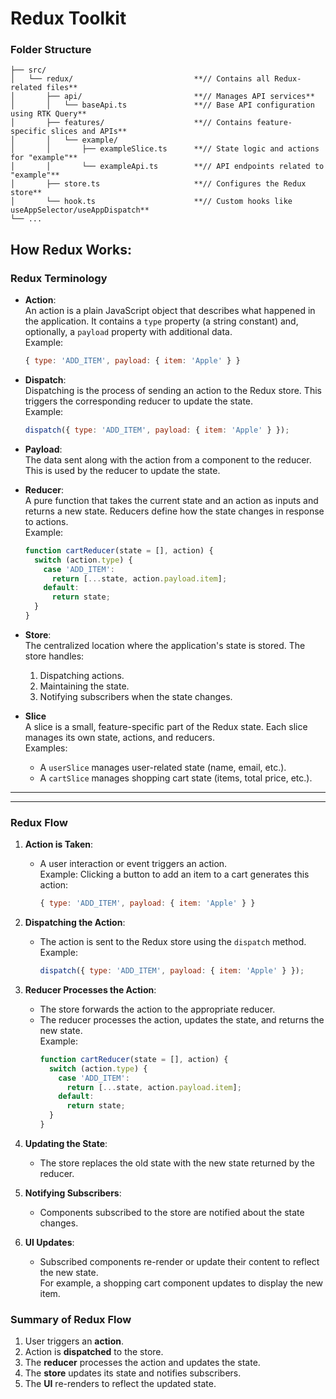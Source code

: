 # Redux Toolkit

### Folder Structure

```plaintext
├── src/
│   └── redux/                           **// Contains all Redux-related files**
│       ├── api/                         **// Manages API services**
│       │   └── baseApi.ts               **// Base API configuration using RTK Query**
│       ├── features/                    **// Contains feature-specific slices and APIs**
│       │   └── example/                 
│       │       ├── exampleSlice.ts      **// State logic and actions for "example"**
│       │       └── exampleApi.ts        **// API endpoints related to "example"**
│       ├── store.ts                     **// Configures the Redux store**
│       └── hook.ts                      **// Custom hooks like useAppSelector/useAppDispatch**
└── ...
```

## How Redux Works:

### Redux Terminology

- **Action**:  
  An action is a plain JavaScript object that describes what happened in the application. It contains a `type` property (a string constant) and, optionally, a `payload` property with additional data.  
  Example:  
  ```javascript
  { type: 'ADD_ITEM', payload: { item: 'Apple' } }
  ```

- **Dispatch**:  
  Dispatching is the process of sending an action to the Redux store. This triggers the corresponding reducer to update the state.  
  Example:  
  ```javascript
  dispatch({ type: 'ADD_ITEM', payload: { item: 'Apple' } });
  ```

- **Payload**:  
  The data sent along with the action from a component to the reducer. This is used by the reducer to update the state.

- **Reducer**:  
  A pure function that takes the current state and an action as inputs and returns a new state. Reducers define how the state changes in response to actions.  
  Example:  
  ```javascript
  function cartReducer(state = [], action) {
    switch (action.type) {
      case 'ADD_ITEM':
        return [...state, action.payload.item];
      default:
        return state;
    }
  }
  ```

- **Store**:  
  The centralized location where the application's state is stored. The store handles:
  1. Dispatching actions.
  2. Maintaining the state.
  3. Notifying subscribers when the state changes.

- **Slice**  
  A slice is a small, feature-specific part of the Redux state. Each slice manages its own state, actions, and reducers.  
  Examples:  
  - A `userSlice` manages user-related state (name, email, etc.).  
  - A `cartSlice` manages shopping cart state (items, total price, etc.).

---

---

### Redux Flow

1. **Action is Taken**:  
   - A user interaction or event triggers an action.  
     Example: Clicking a button to add an item to a cart generates this action:  
     ```javascript
     { type: 'ADD_ITEM', payload: { item: 'Apple' } }
     ```

2. **Dispatching the Action**:  
   - The action is sent to the Redux store using the `dispatch` method.  
     Example:  
     ```javascript
     dispatch({ type: 'ADD_ITEM', payload: { item: 'Apple' } });
     ```

3. **Reducer Processes the Action**:  
   - The store forwards the action to the appropriate reducer.  
   - The reducer processes the action, updates the state, and returns the new state.  
     Example:  
     ```javascript
     function cartReducer(state = [], action) {
       switch (action.type) {
         case 'ADD_ITEM':
           return [...state, action.payload.item];
         default:
           return state;
       }
     }
     ```

4. **Updating the State**:  
   - The store replaces the old state with the new state returned by the reducer.

5. **Notifying Subscribers**:  
   - Components subscribed to the store are notified about the state changes.

6. **UI Updates**:  
   - Subscribed components re-render or update their content to reflect the new state.  
     For example, a shopping cart component updates to display the new item.


### Summary of Redux Flow

1. User triggers an **action**.  
2. Action is **dispatched** to the store.  
3. The **reducer** processes the action and updates the state.  
4. The **store** updates its state and notifies subscribers.  
5. The **UI** re-renders to reflect the updated state.












